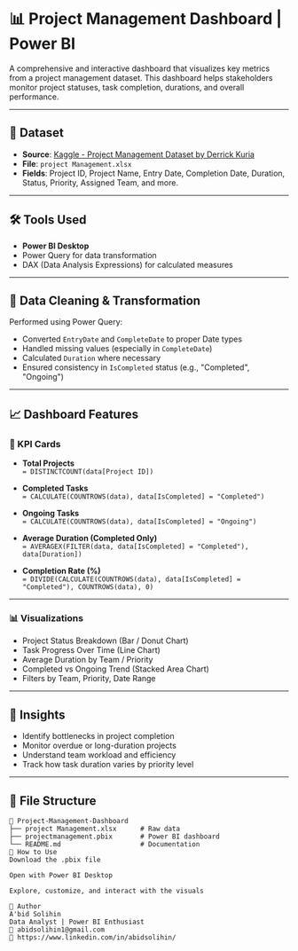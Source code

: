 # 📊 Project Management Dashboard | Power BI

A comprehensive and interactive dashboard that visualizes key metrics from a project management dataset. This dashboard helps stakeholders monitor project statuses, task completion, durations, and overall performance.

---

## 📁 Dataset

- **Source**: [Kaggle - Project Management Dataset by Derrick Kuria](https://www.kaggle.com/datasets/derrickkuria/project-management-dataset)
- **File**: `project Management.xlsx`
- **Fields**: Project ID, Project Name, Entry Date, Completion Date, Duration, Status, Priority, Assigned Team, and more.

---

## 🛠️ Tools Used

- **Power BI Desktop**
- Power Query for data transformation
- DAX (Data Analysis Expressions) for calculated measures

---

## 📐 Data Cleaning & Transformation

Performed using Power Query:

- Converted `EntryDate` and `CompleteDate` to proper Date types
- Handled missing values (especially in `CompleteDate`)
- Calculated `Duration` where necessary
- Ensured consistency in `IsCompleted` status (e.g., "Completed", "Ongoing")

---

## 📈 Dashboard Features

### 🧮 KPI Cards

- **Total Projects**  
  `= DISTINCTCOUNT(data[Project ID])`
  
- **Completed Tasks**  
  `= CALCULATE(COUNTROWS(data), data[IsCompleted] = "Completed")`

- **Ongoing Tasks**  
  `= CALCULATE(COUNTROWS(data), data[IsCompleted] = "Ongoing")`

- **Average Duration (Completed Only)**  
  `= AVERAGEX(FILTER(data, data[IsCompleted] = "Completed"), data[Duration])`

- **Completion Rate (%)**  
  `= DIVIDE(CALCULATE(COUNTROWS(data), data[IsCompleted] = "Completed"), COUNTROWS(data), 0)`

---

### 📊 Visualizations

- Project Status Breakdown (Bar / Donut Chart)
- Task Progress Over Time (Line Chart)
- Average Duration by Team / Priority
- Completed vs Ongoing Trend (Stacked Area Chart)
- Filters by Team, Priority, Date Range

---

## 🧠 Insights

- Identify bottlenecks in project completion
- Monitor overdue or long-duration projects
- Understand team workload and efficiency
- Track how task duration varies by priority level

---

## 📂 File Structure

```plaintext
📁 Project-Management-Dashboard
├── project Management.xlsx      # Raw data
├── projectmanagement.pbix       # Power BI dashboard
└── README.md                    # Documentation
🚀 How to Use
Download the .pbix file

Open with Power BI Desktop

Explore, customize, and interact with the visuals

📌 Author
A'bid Solihin
Data Analyst | Power BI Enthusiast
📧 abidsolihin1@gmail.com
🔗 https://www.linkedin.com/in/abidsolihin/
